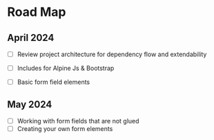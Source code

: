 # Road Map
## April 2024

- [ ] Review project architecture for dependency flow and extendability
- [ ] Includes for Alpine Js & Bootstrap
- [ ] Basic form field elements


## May 2024

- [ ] Working with form fields that are not glued
- [ ] Creating your own form elements
